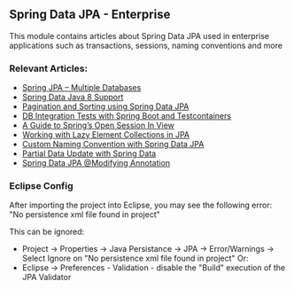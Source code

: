 ## Spring Data JPA - Enterprise

This module contains articles about Spring Data JPA used in enterprise applications such as transactions, sessions, naming conventions and more 

### Relevant Articles: 

- [Spring JPA – Multiple Databases](https://www.surya.com/spring-data-jpa-multiple-databases)
- [Spring Data Java 8 Support](https://www.surya.com/spring-data-java-8)
- [Pagination and Sorting using Spring Data JPA](https://www.surya.com/spring-data-jpa-pagination-sorting)
- [DB Integration Tests with Spring Boot and Testcontainers](https://www.surya.com/spring-boot-testcontainers-integration-test)
- [A Guide to Spring’s Open Session In View](https://www.surya.com/spring-open-session-in-view)
- [Working with Lazy Element Collections in JPA](https://www.surya.com/java-jpa-lazy-collections)
- [Custom Naming Convention with Spring Data JPA](https://www.surya.com/spring-data-jpa-custom-naming)
- [Partial Data Update with Spring Data](https://www.surya.com/spring-data-partial-update)
- [Spring Data JPA @Modifying Annotation](https://www.surya.com/spring-data-jpa-modifying-annotation)

### Eclipse Config 
After importing the project into Eclipse, you may see the following error:  
"No persistence xml file found in project"

This can be ignored: 
- Project -> Properties -> Java Persistance -> JPA -> Error/Warnings -> Select Ignore on "No persistence xml file found in project"
Or: 
- Eclipse -> Preferences - Validation - disable the "Build" execution of the JPA Validator 

